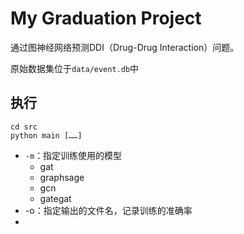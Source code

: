 # My Graduation Project

通过图神经网络预测DDI（Drug-Drug Interaction）问题。

原始数据集位于`data/event.db`中



## 执行

```shell
cd src
python main [……]
```

- `-m`：指定训练使用的模型
  - gat
  - graphsage
  - gcn
  - gategat
- -o：指定输出的文件名，记录训练的准确率
- 

